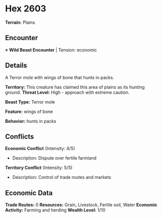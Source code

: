 # Hex 2603

**Terrain:** Plains

## Encounter
※ **Wild Beast Encounter** | Tension: economic

## Details
A Terror mole with wings of bone that hunts in packs.

**Territory:** This creature has claimed this area of plains as its hunting ground.
**Threat Level:** High - approach with extreme caution.

**Beast Type:** Terror mole

**Feature:** wings of bone

**Behavior:** hunts in packs

## Conflicts
**Economic Conflict** (Intensity: 4/5)
- Description: Dispute over fertile farmland

**Territory Conflict** (Intensity: 5/5)
- Description: Control of trade routes and markets

## Economic Data
**Trade Routes:** 0
**Resources:** Grain, Livestock, Fertile soil, Water
**Economic Activity:** Farming and herding
**Wealth Level:** 1/10
